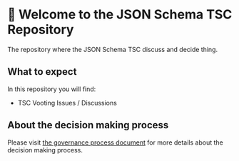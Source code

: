 # 👋 Welcome to the JSON Schema TSC Repository
The repository where the JSON Schema TSC discuss and decide thing.

## What to expect

In this repository you will find:
 * TSC Vooting Issues / Discussions

## About the decision making process

Please visit [the governance process document](https://github.com/json-schema-org/community/blob/main/GOVERNANCE.md) for more details about the decision making process.
